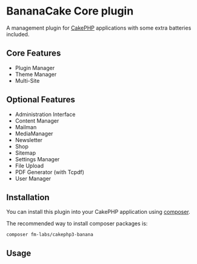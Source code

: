 # BananaCake Core plugin

A management plugin for [CakePHP](http://cakephp.org) applications with some extra batteries included.


## Core Features

- Plugin Manager
- Theme Manager
- Multi-Site

## Optional Features

- Administration Interface
- Content Manager
- Mailman
- MediaManager
- Newsletter
- Shop
- Sitemap
- Settings Manager
- File Upload
- PDF Generator (with Tcpdf)
- User Manager

## Installation

You can install this plugin into your CakePHP application using [composer](http://getcomposer.org).

The recommended way to install composer packages is:

```
composer fm-labs/cakephp3-banana
```

## Usage

